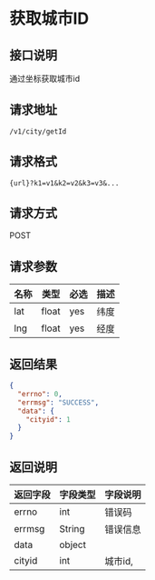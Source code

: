 # 获取城市ID

## 接口说明

通过坐标获取城市id

## 请求地址

`/v1/city/getId`

## 请求格式

`{url}?k1=v1&k2=v2&k3=v3&...`

## 请求方式

POST

## 请求参数

| 名称 | 类型  | 必选 | 描述 |
| ---- | ----- | ---- | ---- |
| lat  | float | yes  | 纬度 |
| lng  | float | yes  | 经度 |

## 返回结果

```json
{
  "errno": 0,
  "errmsg": "SUCCESS",
  "data": {
    "cityid": 1
  }
}
```
## 返回说明

| 返回字段 | 字段类型 | 字段说明 |
| -------- | -------- | -------- |
| errno    | int      | 错误码   |
| errmsg   | String   | 错误信息 |
| data     | object   |          |
| cityid   | int      | 城市id,  |

